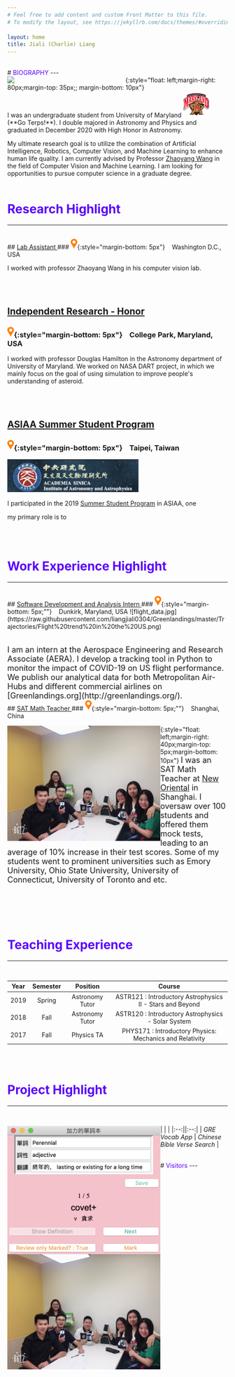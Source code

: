 ```yaml
---
# Feel free to add content and custom Front Matter to this file.
# To modify the layout, see https://jekyllrb.com/docs/themes/#overriding-theme-defaults

layout: home
title: Jiali (Charlie) Liang
---
```

<br/>
# <span style="color:#5a03fc">BIOGRAPHY</span>
---
<br/>
<img align="Left" width="270" img src="/images/bio_photo.png" >{:style="float: left;margin-right: 80px;margin-top: 35px;; margin-bottom: 10px"}<br/>
I was an undergraduate student from University of Maryland  <img src="/images/terp.png" width="60"> (**Go Terps!**). I double majored in Astronomy and Physics and graduated in December 2020 with High Honor in Astronomy.

My ultimate research goal is to utilize the combination of Artificial Intelligence, Robotics, Computer Vision, and Machine Learning to enhance human life quality. I am currently advised by Professor [Zhaoyang Wang](http://engineering.catholic.edu/research-and-faculty/faculty-profiles/mechanical/wang-zhaoyang/index.html) in the field of Computer Vision and Machine Learning. I am looking for opportunities to pursue computer science in a graduate degree.  
<br/>

# <span style="color:#5a03fc"> Research Highlight</span>
---
<br/>
<a name="Back2CV"></a>
## <a href="research/index.html#CV"> Lab Assistant </a>
### <img src="/images/location-pin2.png" width="15">{:style="margin-bottom: 5px"} &nbsp;&nbsp; Washington D.C., USA

I worked with professor Zhaoyang Wang in his computer vision lab.

<br/>
<br/>

<a name="Back2DART"></a>
## <a href="research/index.html#DART">  Independent Research - Honor </a>
### <img src="/images/location-pin2.png" width="15">{:style="margin-bottom: 5px"} &nbsp;&nbsp; College Park, Maryland, USA

I worked with professor Douglas Hamilton in the Astronomy department of University of Maryland. We worked on NASA DART project, in which we mainly focus on the goal of using simulation to improve people's understanding of asteroid.

<br/>
<br/>


<a name="Back2ASIAA"></a>
## <a href="research/index.html#ASIAA"> ASIAA Summer Student Program </a>
### <img src="/images/location-pin2.png" width="15">{:style="margin-bottom: 5px"} &nbsp;&nbsp; Taipei, Taiwan
[<img src="/images/ASIAA_logo2.png" width="300">](https://www.asiaa.sinica.edu.tw/index.php)
<br/>

I participated in the 2019 [Summer Student Program](https://events.asiaa.sinica.edu.tw/ssp/2019/index.php) in ASIAA, one

my primary role is to

<br/>
<br/>

# <span style="color:#5a03fc"> Work Experience Highlight</span>
---
<br/>
<a name="Back2AREA"></a>
## <a href="Work Experience/index.html#AREA"> Software Development and Analysis Intern </a>
### <img src="/images/location-pin2.png" width="15">{:style="margin-bottom: 5px;""} &nbsp;&nbsp;  Dunkirk, Maryland, USA
![flight_data.jpg](https://raw.githubusercontent.com/liangjiali0304/Greenlandings/master/Trajectories/Flight%20trend%20in%20the%20US.png)
<br/><br/><br/>
<span style="font-size:18px;">I am an intern at the Aerospace Engineering and Research Associate (AERA). I develop a tracking tool in Python to monitor the impact of COVID-19 on US flight performance. We publish our analytical data for both Metropolitan Air-Hubs and different commercial airlines on [Greenlandings.org](http://greenlandings.org/).</span>

<br/>
<a name="Back2SAT"></a>
## <a href="Work Experience/index.html#SAT"> SAT Math Teacher </a>
### <img src="/images/location-pin2.png" width="15">{:style="margin-bottom: 5px;""} &nbsp;&nbsp; Shanghai, China

<img align="Left" width="350" img src="/images/IMG_1433.JPG" >{:style="float: left;margin-right: 40px;margin-top: 5px;margin-bottom: 10px"}
<span style="font-size:18px;">I was an SAT Math Teacher at [New Oriental](https://en.wikipedia.org/wiki/New_Oriental) in Shanghai. I oversaw over 100 students and offered them mock tests, leading to an average of 10% increase in their test scores. Some of my students went to prominent universities such as Emory University, Ohio State University, University of Connecticut, University of Toronto and etc.</span>

<br/>
<br/><br/><br/>

# <span style="color:#5a03fc"> Teaching Experience</span>
---
<br/>

| Year        | Semester          |  Position | Course |
|:-----------:|:-------------:|:---------------:|:-----:|
| 2019        | Spring        |  Astronomy Tutor|ASTR121 : Introductory Astrophysics II - Stars and Beyond |
| 2018        | Fall          |  Astronomy Tutor|ASTR120 : Introductory Astrophysics - Solar System |
| 2017        | Fall          |  Physics TA     |PHYS171 : Introductory Physics: Mechanics and Relativity|

<br/>
<br/>

# <span style="color:#5a03fc"> Project Highlight</span>
---
<br/>

|<a href="Projects/index.html#Vocab"><img align="Left" width="350" img src="/Projects/assets/images/Vocab_App.png" ></a> | <img align="Left" width="350" img src="/images/IMG_1433.JPG" >|
|:--:||:--:|
| *GRE Vocab App* |  *Chinese Bible Verse Search* |



<br/>
# <span style="color:#5a03fc"> Visitors</span>
---
<br/>
<script type="text/javascript" id="clustrmaps" src="//cdn.clustrmaps.com/map_v2.js?cl=080808&w=a&t=n&d=NtnDAnhh06Hv9bvAgcsjPx20pqgbeddYgPGGgwsJgEQ&co=ffffff&cmo=3acc3a&cmn=ff5353&ct=808080"></script>
